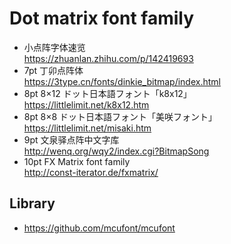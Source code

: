 # Dot matrix font family

- 小点阵字体速览
  <br><https://zhuanlan.zhihu.com/p/142419693>
- 7pt 丁卯点阵体
  <br><https://3type.cn/fonts/dinkie_bitmap/index.html>
- 8pt 8×12 ドット日本語フォント「k8x12」
  <br><https://littlelimit.net/k8x12.htm>
- 8pt 8×8 ドット日本語フォント「美咲フォント」
  <br><https://littlelimit.net/misaki.htm>
- 9pt 文泉驿点阵中文字库
  <br><http://wenq.org/wqy2/index.cgi?BitmapSong>
- 10pt FX Matrix font family
  <br><http://const-iterator.de/fxmatrix/>

## Library

- <https://github.com/mcufont/mcufont>
